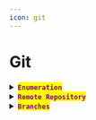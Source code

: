```yaml
---
icon: git
---
```


# Git

<details>

<summary><mark style="color:purple;"><strong><code>Enumeration</code></strong></mark></summary>

{% hint style="info" %}
{% code title="Repository Status" %}
```sh
git status
```
{% endcode %}

{% code title="Repository Logs" %}
```sh
git log
```
{% endcode %}

{% code title="Check Commit" %}
```sh
git show b73481bb823d2dfb49c44f4c1e6a7e11912ed8ae
```
{% endcode %}
{% endhint %}

</details>

<details>

<summary><mark style="color:purple;"><strong><code>Remote Repository</code></strong></mark></summary>

{% code title="Check your remote URL" overflow="wrap" %}
```sh
git remote -v
```
{% endcode %}

{% code title=" Remote URL to SSH" overflow="wrap" %}
```sh
git remote set-url origin git@github.com:b0llull0s/AI-Maths.git
```
{% endcode %}

</details>

<details>

<summary><mark style="color:purple;"><strong><code>Branches</code></strong></mark></summary>

{% code title="Fetch the changes to local" overflow="wrap" %}
```sh
git fetch origin
```
{% endcode %}

{% code title="Create and switch to a new branch" %}
```shell
git checkout <branch_name>
```
{% endcode %}

{% code title="In case you can to create a feature branch" overflow="wrap" %}
```sh
git checkout -b feature-branch
```
{% endcode %}

{% code title="Pull the latest changes" overflow="wrap" %}
```sh
git pull origin dev
```
{% endcode %}

{% code title="Switch to another branch" overflow="wrap" %}
```sh
git switch <branch-name>
```
{% endcode %}

{% code title="Push the changes" overflow="wrap" %}
```sh
git push origin <branch_name>
```
{% endcode %}

{% code title="Fetch changes to local" overflow="wrap" %}
```sh
git fetch
```
{% endcode %}

</details>



